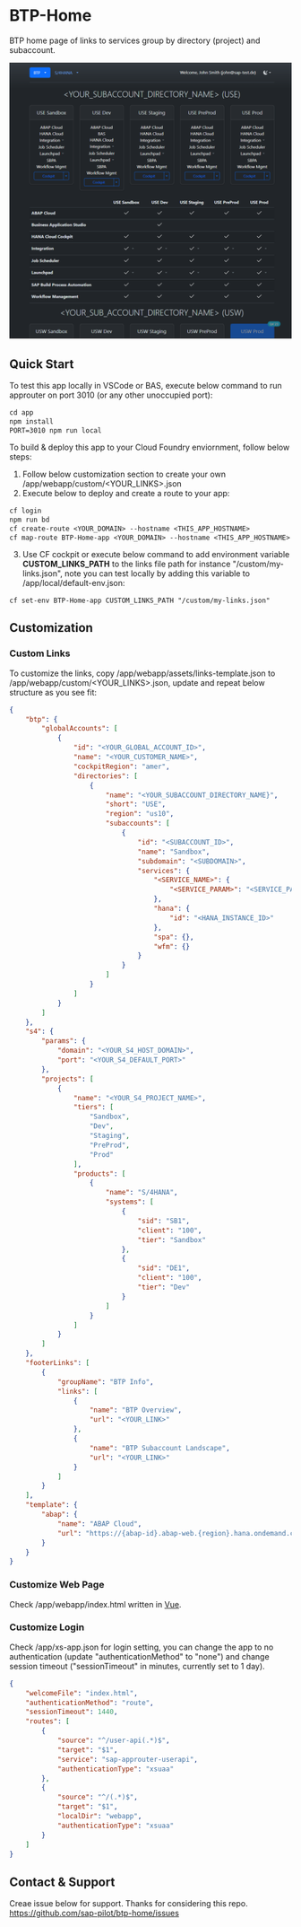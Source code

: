 # BTP-Home
BTP home page of links to services group by directory (project) and subaccount. 

![btp-home-template.png](/doc/img/btp-home-template.png)

## Quick Start

To test this app locally in VSCode or BAS, execute below command to run approuter on port 3010 (or any other unoccupied port):

```
cd app
npm install
PORT=3010 npm run local
```

To build & deploy this app to your Cloud Foundry enviornment, follow below steps:

1. Follow below customization section to create your own /app/webapp/custom/<YOUR_LINKS>.json
2. Execute below to deploy and create a route to your app:
```
cf login
npm run bd
cf create-route <YOUR_DOMAIN> --hostname <THIS_APP_HOSTNAME>
cf map-route BTP-Home-app <YOUR_DOMAIN> --hostname <THIS_APP_HOSTNAME>
```
3. Use CF cockpit or execute below command to add environment variable **CUSTOM_LINKS_PATH** to the links file path for instance "/custom/my-links.json", note you can test locally by adding this variable to /app/local/default-env.json:
```
cf set-env BTP-Home-app CUSTOM_LINKS_PATH "/custom/my-links.json"
```

## Customization


### Custom Links

To customize the links, copy /app/webapp/assets/links-template.json to /app/webapp/custom/<YOUR_LINKS>.json, update and repeat below structure as you see fit: 

```json
{
    "btp": {
        "globalAccounts": [
            {
                "id": "<YOUR_GLOBAL_ACCOUNT_ID>",
                "name": "<YOUR_CUSTOMER_NAME>",
                "cockpitRegion": "amer",
                "directories": [
                    {
                        "name": "<YOUR_SUBACCOUNT_DIRECTORY_NAME}",
                        "short": "USE",
                        "region": "us10",
                        "subaccounts": [
                            {
                                "id": "<SUBACCOUNT_ID>",
                                "name": "Sandbox",
                                "subdomain": "<SUBDOMAIN>",
                                "services": {
                                    "<SERVICE_NAME>": {
                                        "<SERVICE_PARAM>": "<SERVICE_PARAM_VALUE>"
                                    },
                                    "hana": {
                                        "id": "<HANA_INSTANCE_ID>"
                                    },
                                    "spa": {},
                                    "wfm": {}
                                }
                            }
                        ]
                    }
                ]
            }
        ]
    },
    "s4": {
        "params": {
            "domain": "<YOUR_S4_HOST_DOMAIN>",
            "port": "<YOUR_S4_DEFAULT_PORT>"
        },
        "projects": [
            {
                "name": "<YOUR_S4_PROJECT_NAME>",
                "tiers": [
                    "Sandbox",
                    "Dev",
                    "Staging",
                    "PreProd",
                    "Prod"
                ],
                "products": [
                    {
                        "name": "S/4HANA",
                        "systems": [
                            {
                                "sid": "SB1",
                                "client": "100",
                                "tier": "Sandbox"
                            },
                            {
                                "sid": "DE1",
                                "client": "100",
                                "tier": "Dev"
                            }
                        ]
                    }
                ]
            }
        ]
    }, 
    "footerLinks": [
        {
            "groupName": "BTP Info",
            "links": [
                {
                    "name": "BTP Overview",
                    "url": "<YOUR_LINK>"
                },
                {
                    "name": "BTP Subaccount Landscape",
                    "url": "<YOUR_LINK>"
                }
            ]
        }
    ],
    "template": {
        "abap": {
            "name": "ABAP Cloud",
            "url": "https://{abap-id}.abap-web.{region}.hana.ondemand.com/ui#Shell-home"
        }
    }
}
```

### Customize Web Page

Check /app/webapp/index.html written in [Vue](https://vuejs.org/). 

### Customize Login

Check /app/xs-app.json for login setting, you can change the app to no authentication (update "authenticationMethod" to "none") and change session timeout ("sessionTimeout" in minutes, currently set to 1 day).

```json
{
    "welcomeFile": "index.html",
    "authenticationMethod": "route",
    "sessionTimeout": 1440,
    "routes": [
        {
            "source": "^/user-api(.*)$",
            "target": "$1",
            "service": "sap-approuter-userapi",
            "authenticationType": "xsuaa"
        },
        {
            "source": "^/(.*)$",
            "target": "$1",
            "localDir": "webapp",
            "authenticationType": "xsuaa"
        }
    ]
}
```

## Contact & Support

Creae issue below for support. Thanks for considering this repo. 
https://github.com/sap-pilot/btp-home/issues
